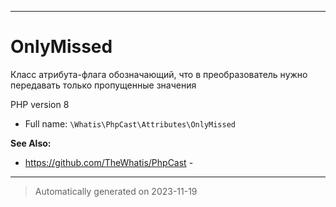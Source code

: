 ***

# OnlyMissed

Класс атрибута-флага
обозначающий, что
в преобразователь
нужно передавать только
пропущенные значения

PHP version 8
* Full name: `\Whatis\PhpCast\Attributes\OnlyMissed`

**See Also:**

* https://github.com/TheWhatis/PhpCast - 






***
> Automatically generated on 2023-11-19
